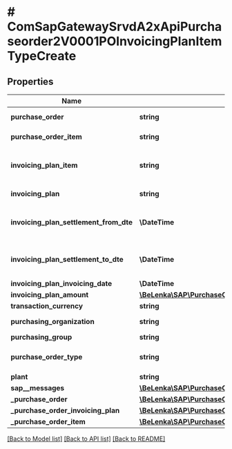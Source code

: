 # # ComSapGatewaySrvdA2xApiPurchaseorder2V0001POInvoicingPlanItemTypeCreate

## Properties

Name | Type | Description | Notes
------------ | ------------- | ------------- | -------------
**purchase_order** | **string** | Purchase Order Number |
**purchase_order_item** | **string** | Item Number of Purchase Order |
**invoicing_plan_item** | **string** | Item for billing plan/invoice plan/payment cards |
**invoicing_plan** | **string** | Billing/Invoicing Plan Number |
**invoicing_plan_settlement_from_dte** | **\DateTime** | Settlement Start Date of Billing/Invoicing Date | [optional]
**invoicing_plan_settlement_to_dte** | **\DateTime** | Settlement End Date of Billing/Invoicing Date | [optional]
**invoicing_plan_invoicing_date** | **\DateTime** |  | [optional]
**invoicing_plan_amount** | [**\BeLenka\SAP\PurchaseOrder\Model\BillingValue**](BillingValue.md) |  | [optional]
**transaction_currency** | **string** | Currency Key | [optional]
**purchasing_organization** | **string** | Purchasing Organization | [optional]
**purchasing_group** | **string** |  | [optional]
**purchase_order_type** | **string** | Purchasing Document Type | [optional]
**plant** | **string** |  | [optional]
**sap__messages** | [**\BeLenka\SAP\PurchaseOrder\Model\ComSapGatewaySrvdA2xApiPurchaseorder2V0001SAPMessageCreate[]**](ComSapGatewaySrvdA2xApiPurchaseorder2V0001SAPMessageCreate.md) |  | [optional]
**_purchase_order** | [**\BeLenka\SAP\PurchaseOrder\Model\ComSapGatewaySrvdA2xApiPurchaseorder2V0001PurchaseOrderTypeCreate**](ComSapGatewaySrvdA2xApiPurchaseorder2V0001PurchaseOrderTypeCreate.md) |  | [optional]
**_purchase_order_invoicing_plan** | [**\BeLenka\SAP\PurchaseOrder\Model\ComSapGatewaySrvdA2xApiPurchaseorder2V0001PurchaseOrderInvoicingPlanTypeCreate**](ComSapGatewaySrvdA2xApiPurchaseorder2V0001PurchaseOrderInvoicingPlanTypeCreate.md) |  | [optional]
**_purchase_order_item** | [**\BeLenka\SAP\PurchaseOrder\Model\ComSapGatewaySrvdA2xApiPurchaseorder2V0001PurchaseOrderItemTypeCreate**](ComSapGatewaySrvdA2xApiPurchaseorder2V0001PurchaseOrderItemTypeCreate.md) |  | [optional]

[[Back to Model list]](../../README.md#models) [[Back to API list]](../../README.md#endpoints) [[Back to README]](../../README.md)
